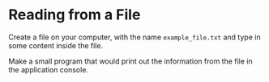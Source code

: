 # Reading from a File

Create a file on your computer, with the name `example_file.txt` and type in some content inside the file.

Make a small program that would print out the information from the file in the application console.
